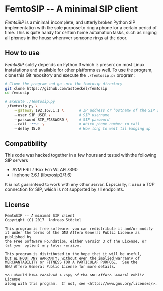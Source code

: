 # FemtoSIP -- A minimal SIP client

*FemtoSIP* is a minimal, incomplete, and utterly broken Python SIP
implementation with the sole purpose to ring a phone for a certain period of
time. This is quite handy for certain home automation tasks, such as ringing all
phones in the house whenever someone rings at the door.

## How to use

*FemtoSIP* solely depends on Python 3 which is present on most Linux
installations and available for other platforms as well. To use the program,
clone this Git repository and execute the `./femtosip.py` program:

```sh
# Clone the program and go into the femtosip directory
git clone https://github.com/astoeckel/femtosip
cd femtosip

# Execute ./femtosip.py
./femtosip.py \
    --gateway 192.168.1.1 \       # IP address or hostname of the SIP server
    --user SIP_USER \             # SIP username
    --password SIP_PASSWORD \     # SIP password
    --call '**9' \                # Which phone number to call
    --delay 15.0                  # How long to wait til hanging up
```


## Compatibility

This code was hacked together in a few hours and tested with the following SIP servers

* AVM FRITZ!Box Fon WLAN 7390
* linphone 3.6.1 (libexosip2/3.6)

It is not guaranteed to work with any other server. Especially, it uses a TCP
connection for SIP, which is not supported by all endpoints.


## License

```
FemtoSIP -- A minimal SIP client
Copyright (C) 2017  Andreas Stöckel

This program is free software: you can redistribute it and/or modify
it under the terms of the GNU Affero General Public License as published by
the Free Software Foundation, either version 3 of the License, or
(at your option) any later version.

This program is distributed in the hope that it will be useful,
but WITHOUT ANY WARRANTY; without even the implied warranty of
MERCHANTABILITY or FITNESS FOR A PARTICULAR PURPOSE.  See the
GNU Affero General Public License for more details.

You should have received a copy of the GNU Affero General Public License
along with this program.  If not, see <https://www.gnu.org/licenses/>.
```
